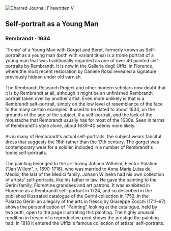 <div class="artwork-of-the-day">
  <div class="container">
    <div class="img-wrapper">
      <img
        src="https://uploads5.wikiart.org/images/rembrandt/self-portrait-as-a-young-man-1634.jpg!Large.jpg"
        alt="Charred Journal: Firewritten V" />
    </div>
    <div class="artwork-detail">
      <div class="artwork-origin"> 
        <h2 class="artwork-name">Self-portrait as a Young Man</h2>
        <h3 class="artist">
          Rembrandt
                    ·  1634
        </h3>
      </div>
      <p class="description">
        <span class="artwork-description-text ng-binding" ng-bind-html="viewModel.ArtworkOfTheDay.Description | unsafe">'Tronie' of a Young Man with Gorget and Beret, formerly known as Self-portrait as a young man (both with variant titles) is a tronie portrait of a young man that was traditionally regarded as one of over 40 painted self-portraits by Rembrandt. It is now in the Galleria degli Uffizi in Florence, where the most recent restoration by Daniele Rossi revealed a signature previously hidden under old varnish.
<br>
<br>The Rembrandt Research Project and other modern scholars now doubt that it is by Rembrandt at all, although it might be an unfinished Rembrandt portrait taken over by another artist. Even more unlikely is that is a Rembrandt self-portrait, simply on the low level of resemblance of the face to the many certain examples. It used to be dated to about 1634, on the grounds of the age of the subject, if a self-portrait, and the lack of the moustache that Rembrandt usually has for most of the 1630s. Seen in terms of Rembrandt's style alone, about 1639-40 seems more likely.
<br>
<br>As in many of Rembrandt's actual self-portraits, the subject wears fanciful dress that suggests the 16th rather than the 17th century. The gorget was contemporary wear for a soldier, included in a number of Rembrandt's tronie self-portraits.
<br>
<br>The painting belonged to the art-loving Johann Wilhelm, Elector Palatine ("Jan Willem", r. 1690-1716), who was married to Anna Maria Luisa de' Medici, the last of the Medici family. Johann Wilhelm had his own collection of artists' self-portraits, like his father in law. He gave the painting to the Gerini family, Florentine grandees and art patrons. It was exhibited in Florence as a Rembrandt self-portrait in 1724, and so described in the published illustrated catalogue of the Gerini collection in 1759. In the Palazzo Gerini an allegory of the arts in fresco by Giuseppe Zocchi (1711–67) shows the personification of "Painting" looking at the catalogue, held by two putti, open to the page illustrating this painting. The highly unusual rendition in fresco of a reproductive print shows the prestige the painting had. In 1818 it entered the Uffizi's famous collection of artists' self-portraits.</span>
                        <div class="text-shadow-container" ng-show="showShadow" style=""></div>
      </p>
    </div>
  </div>

</div>
